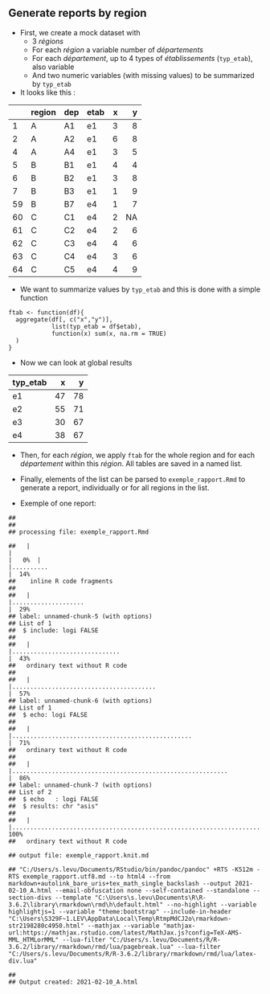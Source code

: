 Generate reports by region
--------------------------

-   First, we create a mock dataset with
    -   3 *régions*
    -   For each *région* a variable number of *départements*
    -   For each *département*, up to 4 types of *établissements*
        (`typ_etab`), also variable
    -   And two numeric variables (with missing values) to be summarized
        by `typ_etab`
-   It looks like this :

<table>
<thead>
<tr class="header">
<th style="text-align: left;"></th>
<th style="text-align: left;">region</th>
<th style="text-align: left;">dep</th>
<th style="text-align: left;">etab</th>
<th style="text-align: right;">x</th>
<th style="text-align: right;">y</th>
</tr>
</thead>
<tbody>
<tr class="odd">
<td style="text-align: left;">1</td>
<td style="text-align: left;">A</td>
<td style="text-align: left;">A1</td>
<td style="text-align: left;">e1</td>
<td style="text-align: right;">3</td>
<td style="text-align: right;">8</td>
</tr>
<tr class="even">
<td style="text-align: left;">2</td>
<td style="text-align: left;">A</td>
<td style="text-align: left;">A2</td>
<td style="text-align: left;">e1</td>
<td style="text-align: right;">6</td>
<td style="text-align: right;">8</td>
</tr>
<tr class="odd">
<td style="text-align: left;">4</td>
<td style="text-align: left;">A</td>
<td style="text-align: left;">A4</td>
<td style="text-align: left;">e1</td>
<td style="text-align: right;">3</td>
<td style="text-align: right;">5</td>
</tr>
<tr class="even">
<td style="text-align: left;">5</td>
<td style="text-align: left;">B</td>
<td style="text-align: left;">B1</td>
<td style="text-align: left;">e1</td>
<td style="text-align: right;">4</td>
<td style="text-align: right;">4</td>
</tr>
<tr class="odd">
<td style="text-align: left;">6</td>
<td style="text-align: left;">B</td>
<td style="text-align: left;">B2</td>
<td style="text-align: left;">e1</td>
<td style="text-align: right;">3</td>
<td style="text-align: right;">8</td>
</tr>
<tr class="even">
<td style="text-align: left;">7</td>
<td style="text-align: left;">B</td>
<td style="text-align: left;">B3</td>
<td style="text-align: left;">e1</td>
<td style="text-align: right;">1</td>
<td style="text-align: right;">9</td>
</tr>
<tr class="odd">
<td style="text-align: left;">59</td>
<td style="text-align: left;">B</td>
<td style="text-align: left;">B7</td>
<td style="text-align: left;">e4</td>
<td style="text-align: right;">1</td>
<td style="text-align: right;">7</td>
</tr>
<tr class="even">
<td style="text-align: left;">60</td>
<td style="text-align: left;">C</td>
<td style="text-align: left;">C1</td>
<td style="text-align: left;">e4</td>
<td style="text-align: right;">2</td>
<td style="text-align: right;">NA</td>
</tr>
<tr class="odd">
<td style="text-align: left;">61</td>
<td style="text-align: left;">C</td>
<td style="text-align: left;">C2</td>
<td style="text-align: left;">e4</td>
<td style="text-align: right;">2</td>
<td style="text-align: right;">6</td>
</tr>
<tr class="even">
<td style="text-align: left;">62</td>
<td style="text-align: left;">C</td>
<td style="text-align: left;">C3</td>
<td style="text-align: left;">e4</td>
<td style="text-align: right;">4</td>
<td style="text-align: right;">6</td>
</tr>
<tr class="odd">
<td style="text-align: left;">63</td>
<td style="text-align: left;">C</td>
<td style="text-align: left;">C4</td>
<td style="text-align: left;">e4</td>
<td style="text-align: right;">3</td>
<td style="text-align: right;">6</td>
</tr>
<tr class="even">
<td style="text-align: left;">64</td>
<td style="text-align: left;">C</td>
<td style="text-align: left;">C5</td>
<td style="text-align: left;">e4</td>
<td style="text-align: right;">4</td>
<td style="text-align: right;">9</td>
</tr>
</tbody>
</table>

-   We want to summarize values by `typ_etab` and this is done with a
    simple function

<!-- -->

    ftab <- function(df){
      aggregate(df[, c("x","y")], 
                list(typ_etab = df$etab), 
                function(x) sum(x, na.rm = TRUE)
      )
    }

-   Now we can look at global results

<table>
<thead>
<tr class="header">
<th style="text-align: left;">typ_etab</th>
<th style="text-align: right;">x</th>
<th style="text-align: right;">y</th>
</tr>
</thead>
<tbody>
<tr class="odd">
<td style="text-align: left;">e1</td>
<td style="text-align: right;">47</td>
<td style="text-align: right;">78</td>
</tr>
<tr class="even">
<td style="text-align: left;">e2</td>
<td style="text-align: right;">55</td>
<td style="text-align: right;">71</td>
</tr>
<tr class="odd">
<td style="text-align: left;">e3</td>
<td style="text-align: right;">30</td>
<td style="text-align: right;">67</td>
</tr>
<tr class="even">
<td style="text-align: left;">e4</td>
<td style="text-align: right;">38</td>
<td style="text-align: right;">67</td>
</tr>
</tbody>
</table>

-   Then, for each *région*, we apply `ftab` for the whole region and
    for each *département* within this *région*. All tables are saved in
    a named list.

-   Finally, elements of the list can be parsed to `exemple_rapport.Rmd`
    to generate a report, individually or for all regions in the list.

-   Exemple of one report:

<!-- -->

    ## 
    ## 
    ## processing file: exemple_rapport.Rmd

    ##   |                                                                              |                                                                      |   0%  |                                                                              |..........                                                            |  14%
    ##    inline R code fragments
    ## 
    ##   |                                                                              |....................                                                  |  29%
    ## label: unnamed-chunk-5 (with options) 
    ## List of 1
    ##  $ include: logi FALSE
    ## 
    ##   |                                                                              |..............................                                        |  43%
    ##   ordinary text without R code
    ## 
    ##   |                                                                              |........................................                              |  57%
    ## label: unnamed-chunk-6 (with options) 
    ## List of 1
    ##  $ echo: logi FALSE
    ## 
    ##   |                                                                              |..................................................                    |  71%
    ##   ordinary text without R code
    ## 
    ##   |                                                                              |............................................................          |  86%
    ## label: unnamed-chunk-7 (with options) 
    ## List of 2
    ##  $ echo   : logi FALSE
    ##  $ results: chr "asis"
    ## 
    ##   |                                                                              |......................................................................| 100%
    ##   ordinary text without R code

    ## output file: exemple_rapport.knit.md

    ## "C:/Users/s.levu/Documents/RStudio/bin/pandoc/pandoc" +RTS -K512m -RTS exemple_rapport.utf8.md --to html4 --from markdown+autolink_bare_uris+tex_math_single_backslash --output 2021-02-10_A.html --email-obfuscation none --self-contained --standalone --section-divs --template "C:\Users\s.levu\Documents\R\R-3.6.2\library\rmarkdown\rmd\h\default.html" --no-highlight --variable highlightjs=1 --variable "theme:bootstrap" --include-in-header "C:\Users\S329F~1.LEV\AppData\Local\Temp\RtmpMdCJ2o\rmarkdown-str2198280c4950.html" --mathjax --variable "mathjax-url:https://mathjax.rstudio.com/latest/MathJax.js?config=TeX-AMS-MML_HTMLorMML" --lua-filter "C:/Users/s.levu/Documents/R/R-3.6.2/library/rmarkdown/rmd/lua/pagebreak.lua" --lua-filter "C:/Users/s.levu/Documents/R/R-3.6.2/library/rmarkdown/rmd/lua/latex-div.lua"

    ## 
    ## Output created: 2021-02-10_A.html
